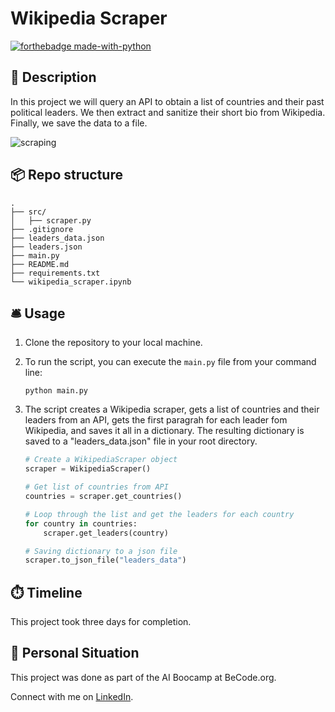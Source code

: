 # Wikipedia Scraper
[![forthebadge made-with-python](https://ForTheBadge.com/images/badges/made-with-python.svg)](https://www.python.org/)


## 🏢 Description

In this project we will query an API to obtain a list of countries and their past political leaders. We then extract and sanitize their short bio from Wikipedia. Finally, we save the data to a file.

![scraping](https://media4.giphy.com/media/Xe02toxlUsztG7iQgb/giphy.gif?cid=ecf05e47lixeo6qe5y4ooabkh0hfdz0t1pio4h0qgbngjq0n&ep=v1_gifs_search&rid=giphy.gif&ct=g)

## 📦 Repo structure

```
.
├── src/
│   ├── scraper.py
├── .gitignore
├── leaders_data.json
├── leaders.json
├── main.py
├── README.md
├── requirements.txt
└── wikipedia_scraper.ipynb
```

## 🛎️ Usage

1. Clone the repository to your local machine.

2. To run the script, you can execute the `main.py` file from your command line:

    ```
    python main.py
    ```

3. The script creates a Wikipedia scraper, gets a list of countries and their leaders from an API, gets the first paragrah for each leader fom Wikipedia, and saves it all in a dictionary. The resulting dictionary is saved to a "leaders_data.json" file in your root directory. 

    ```python
    # Create a WikipediaScraper object
    scraper = WikipediaScraper()

    # Get list of countries from API
    countries = scraper.get_countries()

    # Loop through the list and get the leaders for each country
    for country in countries:
        scraper.get_leaders(country)

    # Saving dictionary to a json file
    scraper.to_json_file("leaders_data")
    ```
## ⏱️ Timeline

This project took three days for completion.

## 📌 Personal Situation
This project was done as part of the AI Boocamp at BeCode.org. 

Connect with me on [LinkedIn](https://www.linkedin.com/in/zelimkhan-jachichanov/).
